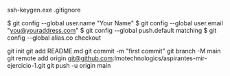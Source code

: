
ssh-keygen.exe
.gitignore

$ git config --global user.name "Your Name"
$ git config --global user.email "you@youraddress.com"
$ git config --global push.default matching
$ git config --global alias.co checkout


git init
git add README.md
git commit -m "first commit"
git branch -M main
git remote add origin git@github.com:Imotechnologics/aspirantes-mir-ejercicio-1.git
git push -u origin main